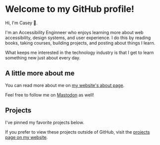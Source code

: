 # Welcome to my GitHub profile!

Hi, I'm Casey 👋.

I'm an Accessibility Enginneer who enjoys learning more about web accessibility, design systems, and user experience. I do this by reading books, taking courses, building projects, and posting about things I learn.

What keeps me interested in the technology industry is that I get to learn something new just about every day.

## A little more about me

You can read more about me on [my website's about page](https://www.caseyocampo.com/about/).

Feel free to follow me on <a rel="me" href="https://mastodon.social/@caseyocampo">Mastodon</a> as well!

## Projects

I've pinned my favorite projects below.

If you prefer to view these projects outside of GitHub, visit the [projects page on my website](https://www.caseyocampo.com/projects).
